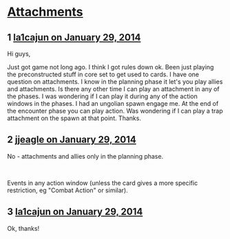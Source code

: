 # [Attachments](https://community.fantasyflightgames.com/topic/98033-attachments/)

## 1 [la1cajun on January 29, 2014](https://community.fantasyflightgames.com/topic/98033-attachments/?do=findComment&comment=967780)

Hi guys,

Just got game not long ago. I think I got rules down ok. Been just playing the preconstructed stuff in core set to get used to cards. I have one question on attachments. I know in the planning phase it let's you play allies and attachments. Is there any other time I can play an attachment in any of the phases. I was wondering if I can play it during any of the action windows in the phases. I had an ungolian spawn engage me. At the end of the encounter phase you can play action. Was wondering if I can play a trap attachment on the spawn at that point. Thanks.

## 2 [jjeagle on January 29, 2014](https://community.fantasyflightgames.com/topic/98033-attachments/?do=findComment&comment=967869)

No - attachments and allies only in the planning phase.

 

Events in any action window (unless the card gives a more specific restriction, eg "Combat Action" or similar).

## 3 [la1cajun on January 29, 2014](https://community.fantasyflightgames.com/topic/98033-attachments/?do=findComment&comment=967898)

Ok, thanks!

